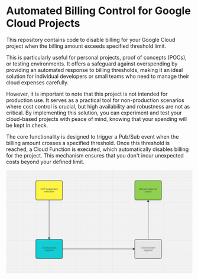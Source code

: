 # Automated Billing Control for Google Cloud Projects

 This repository contains code to disable billing for your Google Cloud project when the billing amount exceeds specified threshold limit.

This is particularly useful for personal projects, proof of concepts (POCs), or testing environments. It offers a safeguard against overspending by providing an automated response to billing thresholds, making it an ideal solution for individual developers or small teams who need to manage their cloud expenses carefully.


However, it is important to note that this project is not intended for production use. It serves as a practical tool for non-production scenarios where cost control is crucial, but high availability and robustness are not as critical. By implementing this solution, you can experiment and test your cloud-based projects with peace of mind, knowing that your spending will be kept in check.


The core functionality is designed to trigger a Pub/Sub event when the billing amount crosses a specified threshold. Once this threshold is reached, a Cloud Function is executed, which automatically disables billing for the project. This mechanism ensures that you don't incur unexpected costs beyond your defined limit.

![Billing](pubsub.png)